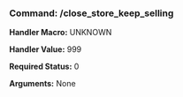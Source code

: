 ### Command: /close_store_keep_selling

**Handler Macro:** UNKNOWN

**Handler Value:** 999

**Required Status:** 0

**Arguments:**
None
